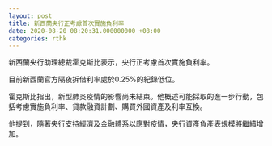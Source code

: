```yaml
---
layout: post
title: 新西蘭央行正考慮首次實施負利率
date: 2020-08-20 08:20:31.000000000 +08:00
categories: rthk
---
```


新西蘭央行助理總裁霍克斯比表示，央行正考慮首次實施負利率。

目前新西蘭官方隔夜拆借利率處於0.25%的紀錄低位。

霍克斯比指出，新型肺炎疫情的影響尚未結束。他概述可能採取的進一步行動，包括考慮實施負利率、貸款融資計劃、購買外國資產及利率互換。

他提到，隨著央行支持經濟及金融體系以應對疫情，央行資產負產表規模將繼續增加。
